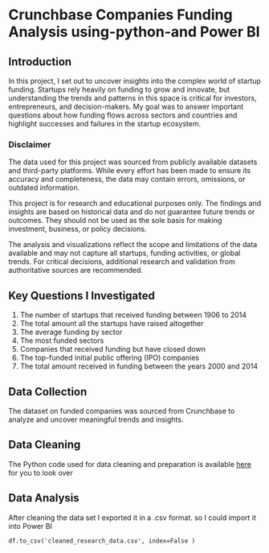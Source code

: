 # Crunchbase Companies Funding Analysis using-python-and Power BI

## **Introduction**
In this project, I set out to uncover insights into the complex world of startup funding. Startups rely heavily on funding to grow and innovate, but understanding the trends and patterns in this space is critical for investors, entrepreneurs, and decision-makers. My goal was to answer important questions about how funding flows across sectors and countries and highlight successes and failures in the startup ecosystem.

### **Disclaimer**

The data used for this project was sourced from publicly available datasets and third-party platforms. While every effort has been made to ensure its accuracy and completeness, the data may contain errors, omissions, or outdated information.  

This project is for research and educational purposes only. The findings and insights are based on historical data and do not guarantee future trends or outcomes. They should not be used as the sole basis for making investment, business, or policy decisions.  

The analysis and visualizations reflect the scope and limitations of the data available and may not capture all startups, funding activities, or global trends. For critical decisions, additional research and validation from authoritative sources are recommended.  

## **Key Questions I Investigated**
1. The number of startups that received funding between 1906 to 2014
2. The total amount all the startups have raised altogether
3. The average funding by sector
4. The most funded sectors
5. Companies that received funding but have closed down
6. The top-funded initial public offering (IPO) companies
7. The total amount received in funding between the years 2000 and 2014

## **Data Collection**
The dataset on funded companies was sourced from Crunchbase to analyze and uncover meaningful trends and insights.

## **Data Cleaning**
The Python code used for data cleaning and preparation is available [here](https://github.com/isah-suleiman/crunchbase-funding/blob/main/data_collection_and_cleaning.ipynb) for you to look over

## **Data Analysis**
After cleaning the data set I exported it in a .csv format. so I could import it into Power BI
```{r}
df.to_csv('cleaned_research_data.csv', index=False )
```

